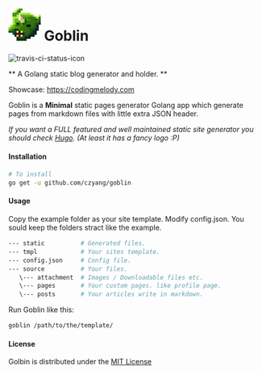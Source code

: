 # ![alt text](./source/attachment/goblin_icon.png "Logo Title Text 1") Goblin 

![travis-ci-status-icon](https://travis-ci.org/czyang/goblin.svg?branch=master "Build Status")

** A Golang static blog generator and holder. **

Showcase: https://codingmelody.com

Goblin is a **Minimal** static pages generator Golang app which generate pages from markdown files with little extra JSON header.

*If you want a FULL featured and well maintained static site generator you should check [Hugo](https://github.com/spf13/hugo). (At least it has a fancy logo :P)*

#### Installation
```sh
# To install
go get -u github.com/czyang/goblin
```


#### Usage
Copy the example folder as your site template.
Modify config.json. 
You sould keep the folders stract like the example.
```sh
--- static          # Generated files.
--- tmpl            # Your sites template.
--- config.json     # Config file.
--- source          # Your files.
   \--- attachment  # Images / Downloadable files etc.
   \--- pages       # Your custom pages. like profile page.
   \--- posts       # Your articles write in markdown.
```

Run Goblin like this:
```sh
goblin /path/to/the/template/
```

#### License
Golbin is distributed under the [MIT License](./LICENSE.txt)
